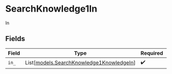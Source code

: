 # SearchKnowledge1In

In


## Fields

| Field                                                                                | Type                                                                                 | Required                                                                             | Description                                                                          |
| ------------------------------------------------------------------------------------ | ------------------------------------------------------------------------------------ | ------------------------------------------------------------------------------------ | ------------------------------------------------------------------------------------ |
| `in_`                                                                                | List[[models.SearchKnowledge1KnowledgeIn](../models/searchknowledge1knowledgein.md)] | :heavy_check_mark:                                                                   | N/A                                                                                  |